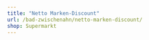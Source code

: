 ```yaml
---
title: "Netto Marken-Discount"
url: /bad-zwischenahn/netto-marken-discount/
shop: Supermarkt
---
```

